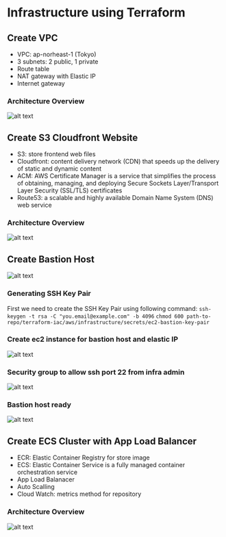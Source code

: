 # Infrastructure using Terraform

## Create VPC

- VPC: ap-norheast-1 (Tokyo)
- 3 subnets: 2 public, 1 private
- Route table
- NAT gateway with Elastic IP
- Internet gateway

### Architecture Overview

![alt text](image-3.png)

## Create S3 Cloudfront Website

- S3: store frontend web files
- Cloudfront: content delivery network (CDN) that speeds up the delivery of static and dynamic content
- ACM: AWS Certificate Manager is a service that simplifies the process of obtaining, managing, and deploying Secure Sockets Layer/Transport Layer Security (SSL/TLS) certificates
- Route53: a scalable and highly available Domain Name System (DNS) web service

### Architecture Overview

![alt text](image-4.png)

## Create Bastion Host

![alt text](image-5.png)

### Generating SSH Key Pair

First we need to create the SSH Key Pair using following command:
`ssh-keygen -t rsa -C "you.email@example.com" -b 4096`
`chmod 600 path-to-repo/terraform-iac/aws/infrastructure/secrets/ec2-bastion-key-pair`

### Create ec2 instance for bastion host and elastic IP

![alt text](image.png)

### Security group to allow ssh port 22 from infra admin

![alt text](image-1.png)

### Bastion host ready

![alt text](image-2.png)

## Create ECS Cluster with App Load Balancer

- ECR: Elastic Container Registry for store image
- ECS: Elastic Container Service is a fully managed container orchestration service
- App Load Balanacer
- Auto Scalling
- Cloud Watch: metrics method for repository

### Architecture Overview

![alt text](image-6.png)
